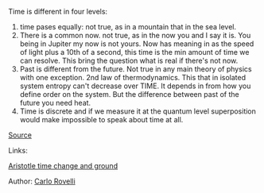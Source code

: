 Time is different in four levels: 
1. time pases equally: not true, as in a mountain that in the sea level. 
2. There is a common now. not true, as in the now you and I say it is. You being in Jupiter my now is not yours. Now has meaning in as the speed of light plus a 10th of a second, this time is the min amount of time we can resolve. This bring the question what is real if there's not now. 
3. Past is different from the future. Not true in any main theory of physics with one exception. 2nd law of thermodynamics. This that in isolated system entropy can't decrease over TIME. It depends in from how you define order on the system. But the difference between past of the future you need heat. 
4. Time is discrete and if we measure it at the quantum level superposition would make impossible to speak about time at all.

[Source](https://www.youtube.com/watch?v=NXcu0BlbTrM)


Links:

[Aristotle time change and ground](aristotle_time_change_and_ground.md)

Author: [Carlo Rovelli](../authors/carlo_rovelli.md)